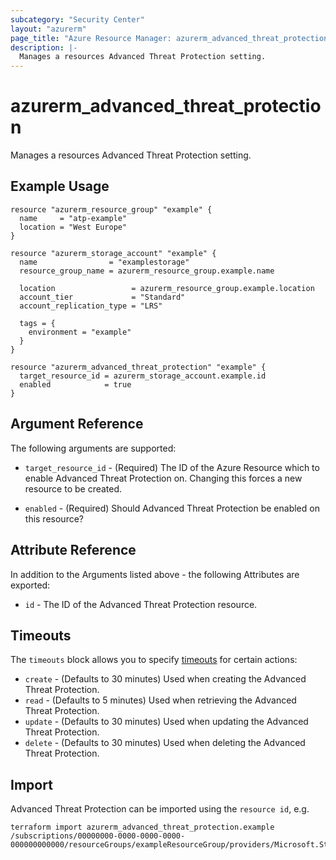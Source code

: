```yaml
---
subcategory: "Security Center"
layout: "azurerm"
page_title: "Azure Resource Manager: azurerm_advanced_threat_protection"
description: |-
  Manages a resources Advanced Threat Protection setting.
---
```


# azurerm_advanced_threat_protection

Manages a resources Advanced Threat Protection setting.

## Example Usage

```hcl
resource "azurerm_resource_group" "example" {
  name     = "atp-example"
  location = "West Europe"
}

resource "azurerm_storage_account" "example" {
  name                = "examplestorage"
  resource_group_name = azurerm_resource_group.example.name

  location                 = azurerm_resource_group.example.location
  account_tier             = "Standard"
  account_replication_type = "LRS"

  tags = {
    environment = "example"
  }
}

resource "azurerm_advanced_threat_protection" "example" {
  target_resource_id = azurerm_storage_account.example.id
  enabled            = true
}
```

## Argument Reference

The following arguments are supported:

* `target_resource_id` - (Required) The ID of the Azure Resource which to enable Advanced Threat Protection on. Changing this forces a new resource to be created.

* `enabled` - (Required) Should Advanced Threat Protection be enabled on this resource?

## Attribute Reference

In addition to the Arguments listed above - the following Attributes are exported:

* `id` - The ID of the Advanced Threat Protection resource.

## Timeouts

The `timeouts` block allows you to specify [timeouts](https://developer.hashicorp.com/terraform/language/resources/configure#define-operation-timeouts) for certain actions:

* `create` - (Defaults to 30 minutes) Used when creating the Advanced Threat Protection.
* `read` - (Defaults to 5 minutes) Used when retrieving the Advanced Threat Protection.
* `update` - (Defaults to 30 minutes) Used when updating the Advanced Threat Protection.
* `delete` - (Defaults to 30 minutes) Used when deleting the Advanced Threat Protection.

## Import

Advanced Threat Protection can be imported using the `resource id`, e.g.

```shell
terraform import azurerm_advanced_threat_protection.example /subscriptions/00000000-0000-0000-0000-000000000000/resourceGroups/exampleResourceGroup/providers/Microsoft.Storage/storageAccounts/exampleaccount/providers/Microsoft.Security/advancedThreatProtectionSettings/default
```
